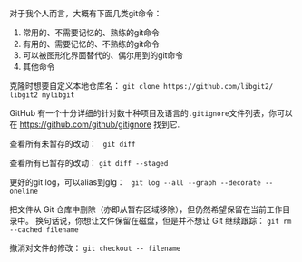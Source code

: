 对于我个人而言，大概有下面几类git命令：
1. 常用的、不需要记忆的、熟练的git命令
2. 有用的、需要记忆的、不熟练的git命令
3. 可以被图形化界面替代的、偶尔用到的git命令
4. 其他命令











克隆时想要自定义本地仓库名：
``
git clone https://github.com/libgit2/ libgit2 mylibgit
``

GitHub 有一个十分详细的针对数十种项目及语言的`.gitignore`文件列表，你可以在 https://github.com/github/gitignore 找到它.

查看所有未暂存的改动：
`` git diff``

查看所有已暂存的改动：
``git diff --staged``

更好的git log，可以alias到glg：
`` git log --all --graph --decorate --oneline``

把文件从 Git 仓库中删除（亦即从暂存区域移除），但仍然希望保留在当前工作目录中。 换句话说，你想让文件保留在磁盘，但是并不想让 Git 继续跟踪：
``git rm --cached filename``


撤消对文件的修改：
``git checkout -- filename``